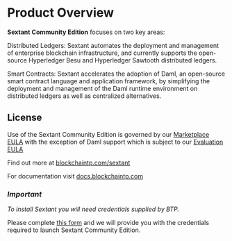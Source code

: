# Product Overview

__Sextant Community Edition__ focuses on two key areas:

Distributed Ledgers: Sextant automates the deployment and management of enterprise blockchain infrastructure, and currently supports the open-source Hyperledger Besu and Hyperledger Sawtooth distributed ledgers.

Smart Contracts: Sextant accelerates the adoption of Daml, an open-source smart contract language and application framework, by simplifying the deployment and management of the Daml runtime environment on distributed ledgers as well as centralized alternatives.

## License

Use of the Sextant Community Edition is governed by our
[Marketplace EULA](https://sextant-resources.s3.amazonaws.com/agreements/Blockchain+Technology+Partners+Limited+(Marketplace)+End+User+License+Agreement.pdf)
with the exception of Daml support which is subject to
our [Evaluation EULA](https://sextant-resources.s3.amazonaws.com/agreements/Blockchain+Technology+Partners+Limited+(Evaluation)+End+User+License+Agreement.pdf)

Find out more at [blockchaintp.com/sextant](http://blockchaintp.com/sextant)

For documentation visit [docs.blockchaintp.com](http://docs.blockchaintp.com)

### *Important*

*To install Sextant you will need credentials supplied by BTP.*

Please complete [this form](https://www.blockchaintp.com/sextant/suse-rancher) and we will provide you with the credentials required to launch Sextant Community Edition.
